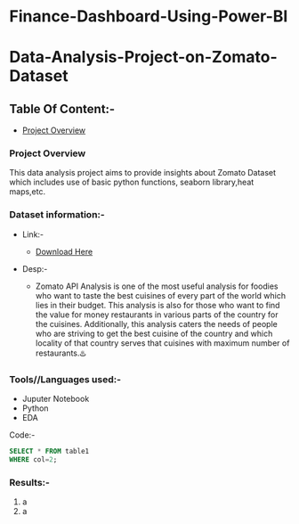 # Finance-Dashboard-Using-Power-BI
# Data-Analysis-Project-on-Zomato-Dataset

## Table Of Content:-

 -  [Project Overview](#project-overview)

### Project Overview
This data analysis project aims to provide insights about Zomato Dataset which includes use of basic python functions, seaborn library,heat maps,etc.



### Dataset information:-
- Link:-
   -  [Download Here](https://www.kaggle.com/datasets/shrutimehta/zomato-restaurants-data)

- Desp:-
   -  Zomato API Analysis is one of the most useful analysis for foodies who want to taste the best cuisines of every part of the world which lies in their budget. This analysis is also for those who want to find the value for money restaurants in various parts of the country for the cuisines. Additionally, this analysis caters the needs of people who are striving to get the best cuisine of the country and which locality of that country serves that cuisines with maximum number of restaurants.♨️

### Tools//Languages used:-

- Juputer Notebook 
- Python
- EDA 

Code:-

```sql
SELECT * FROM table1
WHERE col=2;
```

### Results:-
1. a
2. a
